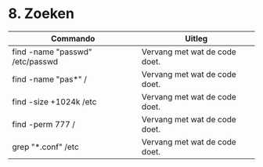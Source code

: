 # 8. Zoeken

Commando | Uitleg
--- | ---
find -name "passwd" /etc/passwd | Vervang met wat de code doet.
find -name "pas*" / | Vervang met wat de code doet.
find -size +1024k /etc | Vervang met wat de code doet.
find -perm 777 / | Vervang met wat de code doet.
grep "*.conf" /etc | Vervang met wat de code doet.
